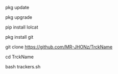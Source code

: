 pkg update

pkg upgrade

pip install lolcat

pkg install git 

git clone https://github.com/MR-JHONz/TrckName

cd TrckName

bash trackers.sh
